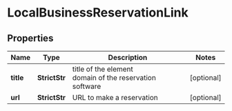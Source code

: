 # LocalBusinessReservationLink


## Properties

| Name | Type | Description | Notes |
|------------ | ------------- | ------------- | -------------|
**title** | **StrictStr** | title of the element<br>domain of the reservation software |[optional]|
**url** | **StrictStr** | URL to make a reservation |[optional]|
